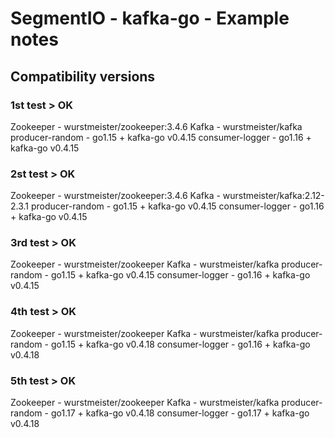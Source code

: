 
# SegmentIO - kafka-go - Example notes

## Compatibility versions

### 1st test > OK

Zookeeper - wurstmeister/zookeeper:3.4.6
Kafka - wurstmeister/kafka
producer-random - go1.15 + kafka-go v0.4.15
consumer-logger - go1.16 + kafka-go v0.4.15

### 2st test > OK

Zookeeper - wurstmeister/zookeeper:3.4.6
Kafka - wurstmeister/kafka:2.12-2.3.1
producer-random - go1.15 + kafka-go v0.4.15
consumer-logger - go1.16 + kafka-go v0.4.15

### 3rd test > OK

Zookeeper - wurstmeister/zookeeper
Kafka - wurstmeister/kafka
producer-random - go1.15 + kafka-go v0.4.15
consumer-logger - go1.16 + kafka-go v0.4.15

### 4th test > OK

Zookeeper - wurstmeister/zookeeper
Kafka - wurstmeister/kafka
producer-random - go1.15 + kafka-go v0.4.18
consumer-logger - go1.16 + kafka-go v0.4.18

### 5th test > OK

Zookeeper - wurstmeister/zookeeper
Kafka - wurstmeister/kafka
producer-random - go1.17 + kafka-go v0.4.18
consumer-logger - go1.17 + kafka-go v0.4.18

